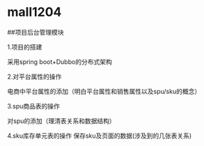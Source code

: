 # mall1204
##项目后台管理模块

1.项目的搭建

采用spring boot+Dubbo的分布式架构

2.对平台属性的操作

电商中平台属性的添加（明白平台属性和销售属性以及spu/sku的概念）

3.spu商品表的操作

对spu的添加（理清表关系和数据结构）

4.sku库存单元表的操作
保存sku及页面的数据(涉及到的几张表关系)
